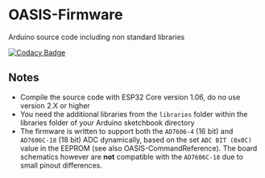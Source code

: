# OASIS-Firmware
Arduino source code including non standard libraries

[![Codacy Badge](https://api.codacy.com/project/badge/Grade/87f7ffccd85d4116b4e7a6fd2ee3fbe4)](https://app.codacy.com/gh/Official-OASIS-Project/OASIS-Firmware?utm_source=github.com&utm_medium=referral&utm_content=Official-OASIS-Project/OASIS-Firmware&utm_campaign=Badge_Grade)

## Notes
- Compile the source code with ESP32 Core version 1.06, do no use version 2.X or higher
- You need the additional libraries from the `libraries` folder within the libraries folder of your Arduino sketchbook directory
- The firmware is written to support both the `AD7606-4` (16 bit) and `AD7606C-18` (18 bit) ADC dynamically, based on the set `ADC BIT (0x0C)` value in the EEPROM (see also OASIS-CommandReference). The board schematics however are **not** compatible with the `AD7606C-18` due to small pinout differences.
